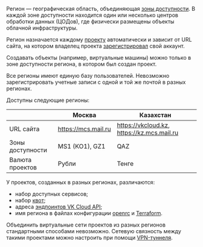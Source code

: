 Регион — географическая область, объединяющая [зоны доступности](/ru/additionals/start/it-security/platform-security#zony_dostupnosti). В каждой зоне доступности находится один или несколько центров обработки данных (ЦОДов), где физически размещены объекты облачной инфраструктуры.

Регион назначается каждому [проекту](../projects) автоматически и зависит от URL сайта, на котором владелец проекта [зарегистрировал](/ru/additionals/start/get-started/account-registration) свой аккаунт.

Создавать объекты (например, виртуальные машины) можно только в зоне доступности региона, в котором был создан проект.

<warn>

Все регионы имеют единую базу пользователей. Невозможно зарегистрировать учетные записи с одной и той же почтой в разных регионах.

</warn>

Доступны следующие регионы:

|            | Москва             | Казахстан              |
|-------------------------------|--------------------|------------------------|
| URL сайта | https://mcs.mail.ru | https://vkcloud.kz, https://kz.mcs.mail.ru |
| Зоны доступности              | MS1 (KO1), GZ1 | QAZ |
| Валюта проектов                | Рубли               | Тенге |

У проектов, созданных в разных регионах, различаются:

- набор доступных сервисов;
- набор [квот](../../concepts/quotasandlimits);
- адреса [эндпоинтов VK Cloud API](/ru/manage/tools-for-using-services/rest-api);
- имя региона в файлах конфигурации [openrc](/ru/manage/tools-for-using-services/openstack-cli#3_proydite_autentifikaciyu) и [Terraform](/ru/manage/tools-for-using-services/terraform/quick-start).

<warn>

Объединить виртуальные сети проектов из разных регионов стандартными способами невозможно. Сетевую связность между такими проектами можно настроить при помощи [VPN-туннеля](/ru/networks/vnet/use-cases/vpn-tunnel).

</warn>
